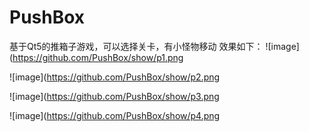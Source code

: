 # PushBox
基于Qt5的推箱子游戏，可以选择关卡，有小怪物移动
效果如下：
![image](https://github.com/PushBox/show/p1.png

![image](https://github.com/PushBox/show/p2.png

![image](https://github.com/PushBox/show/p3.png

![image](https://github.com/PushBox/show/p4.png
